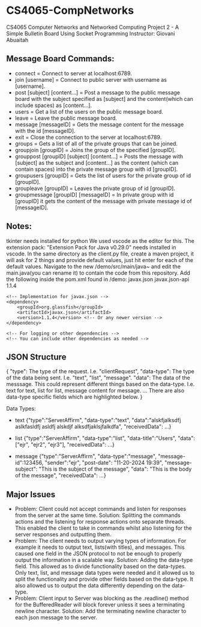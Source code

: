 # CS4065-CompNetworks
CS4065 Computer Networks and Networked Computing
Project 2 - A Simple Bulletin Board Using Socket Programming
Instructor: Giovani Abuaitah

## Message Board Commands:
* connect = Connect to server at localhost:6789.
* join [username] = Connect to public server with username as [username].
* post [subject] [content...] = Post a message to the public message board with the subject specified as [subject] and the content(which can include spaces) as [content...].
* users = Get a list of the users on the public message board.
* leave = Leave the public message board.
* message [messageID] = Gets the message content for the message with the id [messageID].
* exit = Close the connection to the server at localhost:6789.
* groups = Gets a list of all of the private groups that can be joined.
* groupjoin [groupID] = Joins the group of the specified [groupID].
* grouppost [groupID] [subject] [content...] = Posts the message with [subject] as the subject and [content...] as the content (which can contain spaces) into the private message group with id [groupID].
* groupusers [groupID] = Gets the list of users for the private group of id [groupID].
* groupleave [groupID] = Leaves the private group of id [groupID].
* groupmessage [groupID] [messageID] = In private group with id [groupID] it gets the content of the message with private message id of [messageID].

## Notes: 
tkinter needs installed for python
We used vscode as the editor for this. The extension pack: "Extension Pack for Java v0.29.0" needs installed in vscode.
In the same directory as the client.py file, create a maven project, it will ask for 2 things and provide default values, just hit enter for each of the default values.
Navigate to the new /demo/src/main/java~ and edit the main.java(you can rename it) to contain the code from this repository.
Add the following inside the pom.xml found in /demo:
<dependencies>
    <!-- javax.json dependency -->
    <dependency>
        <groupId>javax.json</groupId>
        <artifactId>javax.json-api</artifactId>
        <version>1.1.4</version>  <!-- Or any newer version -->
    </dependency>

    <!-- Implementation for javax.json -->
    <dependency>
        <groupId>org.glassfish</groupId>
        <artifactId>javax.json</artifactId>
        <version>1.1.4</version> <!-- Or any newer version -->
    </dependency>

    <!-- For logging or other dependencies -->
    <!-- You can include other dependencies as needed -->
</dependencies>


## JSON Structure
{
    "type": The type of the request. I.e. "clientRequest",
    "data-type": The type of the data being sent. I.e. "text", "list", "message".
    "data": The data of the messsage. This could represent different things based on the data-type. 
    I.e. text for text, list for list, message content for message.
    ...
    There are also data-type specific fields which are highlighted below.
}

Data Types:
* text
{"type":"ServerAffirm", "data-type":"text", "data":"alskfjalksdfj  aslkfasldfj asldfj alskdjf alksdfjaklsjfalkdfa", "receivedData": ...}

* list
{"type":"ServerAffirm", "data-type":"list", "data-title":"Users", "data":["ejr", "ejr2", "ejr3"], "receivedData": ...}

* message
{"type":"ServerAffirm", "data-type":"message", "message-id":123456, "sender":"ejr", "post-date": "11-20-2024 19:39", "message-subject": "This is the subject of the message", "data": "This is the body of the message", "receivedData": ...}

## Major Issues
* Problem: Client could not accept commands and listen for responses from the server at the same time. Solution: Splitting the commands actions and the listening for response actions onto separate threads. This enabled the client to take in commands whilst also listening for the server responses and outputting them.
* Problem: The client needs to output varying types of information. For example it needs to output text, lists(with titles), and messages. This caused one field in the JSON protocol to not be enough to properly output the information in a scalable way. Solution: Adding the data-type field. This allowed as to divide functionality based on the data-types. Only text, list, and message data types were needed and it allowed us to split the functionality and provide other fields based on the data-type. It also allowed us to output the data differently depending on the data-type.
* Problem: Client input to Server was blocking as the .readline() method for the BufferedReader will block forever unless it sees a terminating newline character. Solution: Add the terminating newline character to each json message to the server.
